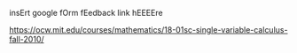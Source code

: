 insErt google fOrm fEedback link hEEEEre

https://ocw.mit.edu/courses/mathematics/18-01sc-single-variable-calculus-fall-2010/
